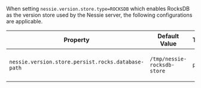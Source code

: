 When setting `nessie.version.store.type=ROCKSDB` which enables RocksDB as the version store  used by the Nessie server, the following configurations are applicable.

| Property | Default Value | Type | Description |
|----------|---------------|------|-------------|
| `nessie.version.store.persist.rocks.database-path` | `/tmp/nessie-rocksdb-store` | `path` | Sets RocksDB storage path.  |
